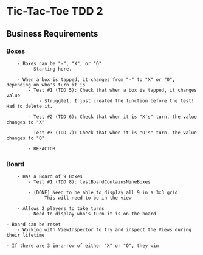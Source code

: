 #  Tic-Tac-Toe TDD 2

## Business Requirements

### Boxes ###
        - Boxes can be "-", "X", or "O"
            - Starting here.
        
        - When a box is tapped, it changes from "-" to "X" or "O", depending on who's turn it is
            - Test #1 (TDD 5): Check that when a box is tapped, it changes value
                - $truggle1: I just created the function before the test! Had to delete it.
                
            - Test #2 (TDD 6): Check that when it is "X's" turn, the value changes to "X"
            
            - Test #3 (TDD 7): Check that when it is "O's" turn, the value changes to "O"
              
            - REFACTOR
            
    
    
### Board ###
        - Has a Board of 9 Boxes
            - Test #1 (TDD 8): testBoardContainsNineBoxes
        
            - (DONE) Need to be able to display all 9 in a 3x3 grid
                - This will need to be in the view
    
        - Allows 2 players to take turns
            - Need to display who's turn it is on the board
    
<!--    - Displays who's turn it currently is-->
    
    - Board can be reset
        - Working with ViewInspector to try and inspect the Views during their lifetime
        
    - If there are 3 in-a-row of either "X" or "O", they win
    
    
    
    
    
     

